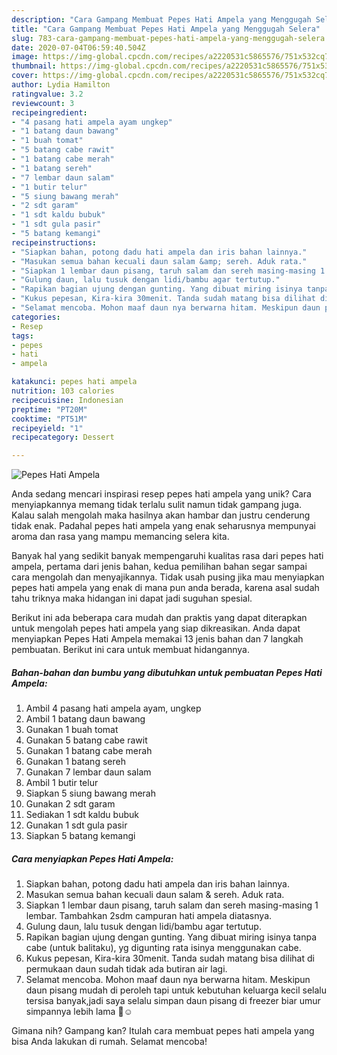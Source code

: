 ```yaml
---
description: "Cara Gampang Membuat Pepes Hati Ampela yang Menggugah Selera"
title: "Cara Gampang Membuat Pepes Hati Ampela yang Menggugah Selera"
slug: 783-cara-gampang-membuat-pepes-hati-ampela-yang-menggugah-selera
date: 2020-07-04T06:59:40.504Z
image: https://img-global.cpcdn.com/recipes/a2220531c5865576/751x532cq70/pepes-hati-ampela-foto-resep-utama.jpg
thumbnail: https://img-global.cpcdn.com/recipes/a2220531c5865576/751x532cq70/pepes-hati-ampela-foto-resep-utama.jpg
cover: https://img-global.cpcdn.com/recipes/a2220531c5865576/751x532cq70/pepes-hati-ampela-foto-resep-utama.jpg
author: Lydia Hamilton
ratingvalue: 3.2
reviewcount: 3
recipeingredient:
- "4 pasang hati ampela ayam ungkep"
- "1 batang daun bawang"
- "1 buah tomat"
- "5 batang cabe rawit"
- "1 batang cabe merah"
- "1 batang sereh"
- "7 lembar daun salam"
- "1 butir telur"
- "5 siung bawang merah"
- "2 sdt garam"
- "1 sdt kaldu bubuk"
- "1 sdt gula pasir"
- "5 batang kemangi"
recipeinstructions:
- "Siapkan bahan, potong dadu hati ampela dan iris bahan lainnya."
- "Masukan semua bahan kecuali daun salam &amp; sereh. Aduk rata."
- "Siapkan 1 lembar daun pisang, taruh salam dan sereh masing-masing 1 lembar. Tambahkan 2sdm campuran hati ampela diatasnya."
- "Gulung daun, lalu tusuk dengan lidi/bambu agar tertutup."
- "Rapikan bagian ujung dengan gunting. Yang dibuat miring isinya tanpa cabe (untuk balitaku), yg digunting rata isinya menggunakan cabe."
- "Kukus pepesan, Kira-kira 30menit. Tanda sudah matang bisa dilihat di permukaan daun sudah tidak ada butiran air lagi."
- "Selamat mencoba. Mohon maaf daun nya berwarna hitam. Meskipun daun pisang mudah di peroleh tapi untuk kebutuhan keluarga kecil selalu tersisa banyak,jadi saya selalu simpan daun pisang di freezer biar umur simpannya lebih lama 🙏☺"
categories:
- Resep
tags:
- pepes
- hati
- ampela

katakunci: pepes hati ampela 
nutrition: 103 calories
recipecuisine: Indonesian
preptime: "PT20M"
cooktime: "PT51M"
recipeyield: "1"
recipecategory: Dessert

---
```



![Pepes Hati Ampela](https://img-global.cpcdn.com/recipes/a2220531c5865576/751x532cq70/pepes-hati-ampela-foto-resep-utama.jpg)

Anda sedang mencari inspirasi resep pepes hati ampela yang unik? Cara menyiapkannya memang tidak terlalu sulit namun tidak gampang juga. Kalau salah mengolah maka hasilnya akan hambar dan justru cenderung tidak enak. Padahal pepes hati ampela yang enak seharusnya mempunyai aroma dan rasa yang mampu memancing selera kita.



Banyak hal yang sedikit banyak mempengaruhi kualitas rasa dari pepes hati ampela, pertama dari jenis bahan, kedua pemilihan bahan segar sampai cara mengolah dan menyajikannya. Tidak usah pusing jika mau menyiapkan pepes hati ampela yang enak di mana pun anda berada, karena asal sudah tahu triknya maka hidangan ini dapat jadi suguhan spesial.


Berikut ini ada beberapa cara mudah dan praktis yang dapat diterapkan untuk mengolah pepes hati ampela yang siap dikreasikan. Anda dapat menyiapkan Pepes Hati Ampela memakai 13 jenis bahan dan 7 langkah pembuatan. Berikut ini cara untuk membuat hidangannya.

<!--inarticleads1-->

##### Bahan-bahan dan bumbu yang dibutuhkan untuk pembuatan Pepes Hati Ampela:

1. Ambil 4 pasang hati ampela ayam, ungkep
1. Ambil 1 batang daun bawang
1. Gunakan 1 buah tomat
1. Gunakan 5 batang cabe rawit
1. Gunakan 1 batang cabe merah
1. Gunakan 1 batang sereh
1. Gunakan 7 lembar daun salam
1. Ambil 1 butir telur
1. Siapkan 5 siung bawang merah
1. Gunakan 2 sdt garam
1. Sediakan 1 sdt kaldu bubuk
1. Gunakan 1 sdt gula pasir
1. Siapkan 5 batang kemangi




<!--inarticleads2-->

##### Cara menyiapkan Pepes Hati Ampela:

1. Siapkan bahan, potong dadu hati ampela dan iris bahan lainnya.
1. Masukan semua bahan kecuali daun salam &amp; sereh. Aduk rata.
1. Siapkan 1 lembar daun pisang, taruh salam dan sereh masing-masing 1 lembar. Tambahkan 2sdm campuran hati ampela diatasnya.
1. Gulung daun, lalu tusuk dengan lidi/bambu agar tertutup.
1. Rapikan bagian ujung dengan gunting. Yang dibuat miring isinya tanpa cabe (untuk balitaku), yg digunting rata isinya menggunakan cabe.
1. Kukus pepesan, Kira-kira 30menit. Tanda sudah matang bisa dilihat di permukaan daun sudah tidak ada butiran air lagi.
1. Selamat mencoba. Mohon maaf daun nya berwarna hitam. Meskipun daun pisang mudah di peroleh tapi untuk kebutuhan keluarga kecil selalu tersisa banyak,jadi saya selalu simpan daun pisang di freezer biar umur simpannya lebih lama 🙏☺




Gimana nih? Gampang kan? Itulah cara membuat pepes hati ampela yang bisa Anda lakukan di rumah. Selamat mencoba!
